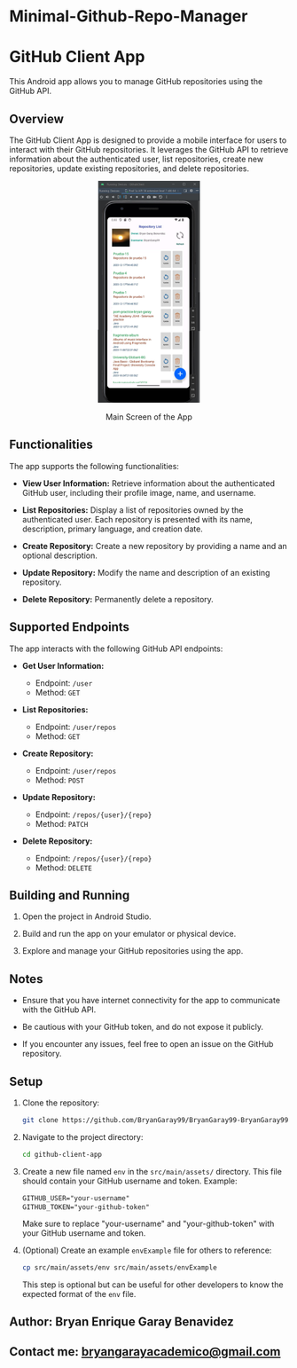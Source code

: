 # Minimal-Github-Repo-Manager

# GitHub Client App

This Android app allows you to manage GitHub repositories using the GitHub API.

## Overview

The GitHub Client App is designed to provide a mobile interface for users to interact with their GitHub repositories. It leverages the GitHub API to retrieve information about the authenticated user, list repositories, create new repositories, update existing repositories, and delete repositories.

<P align="center">
<img src="\app\src\main\assets\appExample.png" alt="Preview.png" style="height: 400px;" height="300px">
<P align="center">Main Screen of the App</P>

## Functionalities

The app supports the following functionalities:

- **View User Information:** Retrieve information about the authenticated GitHub user, including their profile image, name, and username.

- **List Repositories:** Display a list of repositories owned by the authenticated user. Each repository is presented with its name, description, primary language, and creation date.

- **Create Repository:** Create a new repository by providing a name and an optional description.

- **Update Repository:** Modify the name and description of an existing repository.

- **Delete Repository:** Permanently delete a repository.

## Supported Endpoints

The app interacts with the following GitHub API endpoints:

- **Get User Information:**
    - Endpoint: `/user`
    - Method: `GET`

- **List Repositories:**
    - Endpoint: `/user/repos`
    - Method: `GET`

- **Create Repository:**
    - Endpoint: `/user/repos`
    - Method: `POST`

- **Update Repository:**
    - Endpoint: `/repos/{user}/{repo}`
    - Method: `PATCH`

- **Delete Repository:**
    - Endpoint: `/repos/{user}/{repo}`
    - Method: `DELETE`

## Building and Running

1. Open the project in Android Studio.

2. Build and run the app on your emulator or physical device.

3. Explore and manage your GitHub repositories using the app.

## Notes

- Ensure that you have internet connectivity for the app to communicate with the GitHub API.

- Be cautious with your GitHub token, and do not expose it publicly.

- If you encounter any issues, feel free to open an issue on the GitHub repository.

## Setup

1. Clone the repository:

    ```bash
    git clone https://github.com/BryanGaray99/BryanGaray99-BryanGaray99-Minimal-Github-Repo-Manager.git
    ```

2. Navigate to the project directory:

    ```bash
    cd github-client-app
    ```

3. Create a new file named `env` in the `src/main/assets/` directory. This file should contain your GitHub username and token. Example:

    ```
    GITHUB_USER="your-username"
    GITHUB_TOKEN="your-github-token"
    ```

   Make sure to replace "your-username" and "your-github-token" with your GitHub username and token.

4. (Optional) Create an example `envExample` file for others to reference:

    ```bash
    cp src/main/assets/env src/main/assets/envExample
    ```

   This step is optional but can be useful for other developers to know the expected format of the `env` file.


## Author: Bryan Enrique Garay Benavidez

## Contact me: bryangarayacademico@gmail.com